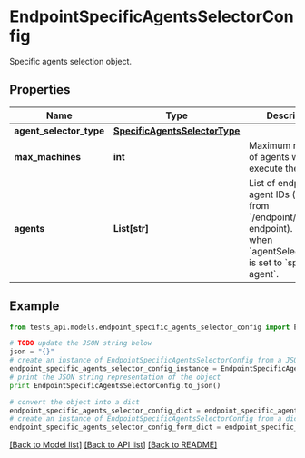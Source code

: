 # EndpointSpecificAgentsSelectorConfig

Specific agents selection object.

## Properties
Name | Type | Description | Notes
------------ | ------------- | ------------- | -------------
**agent_selector_type** | [**SpecificAgentsSelectorType**](SpecificAgentsSelectorType.md) |  | [optional] 
**max_machines** | **int** | Maximum number of agents which can execute the test. | [optional] 
**agents** | **List[str]** | List of endpoint agent IDs (obtained from &#x60;/endpoint/agents&#x60; endpoint). Required when &#x60;agentSelectorType&#x60; is set to &#x60;specific-agent&#x60;. | [optional] 

## Example

```python
from tests_api.models.endpoint_specific_agents_selector_config import EndpointSpecificAgentsSelectorConfig

# TODO update the JSON string below
json = "{}"
# create an instance of EndpointSpecificAgentsSelectorConfig from a JSON string
endpoint_specific_agents_selector_config_instance = EndpointSpecificAgentsSelectorConfig.from_json(json)
# print the JSON string representation of the object
print EndpointSpecificAgentsSelectorConfig.to_json()

# convert the object into a dict
endpoint_specific_agents_selector_config_dict = endpoint_specific_agents_selector_config_instance.to_dict()
# create an instance of EndpointSpecificAgentsSelectorConfig from a dict
endpoint_specific_agents_selector_config_form_dict = endpoint_specific_agents_selector_config.from_dict(endpoint_specific_agents_selector_config_dict)
```
[[Back to Model list]](../README.md#documentation-for-models) [[Back to API list]](../README.md#documentation-for-api-endpoints) [[Back to README]](../README.md)


